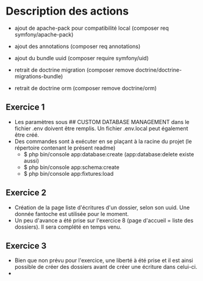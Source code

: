 # Description des actions

- ajout de apache-pack pour compatibilité local (composer req symfony/apache-pack)
- ajout des annotations (composer req annotations)
- ajout du bundle uuid (composer require symfony/uid)

- retrait de doctrine migration (composer remove doctrine/doctrine-migrations-bundle)
- retrait de doctrine orm (composer remove doctrine/orm)

## Exercice 1
- Les paramètres sous ## CUSTOM DATABASE MANAGEMENT dans le fichier .env doivent être remplis. Un fichier .env.local peut également être créé.
- Des commandes sont à exécuter en se plaçant à la racine du projet (le répertoire contenant le présent readme)
    - $ php bin/console app:database:create (app:database:delete existe aussi)
    - $ php bin/console app:schema:create
    - $ php bin/console app:fixtures:load

## Exercice 2
- Création de la page liste d'écritures d'un dossier, selon son uuid. Une donnée fantoche est utilisée pour le moment.
- Un peu d'avance a été prise sur l'exercice 8 (page d'accueil = liste des dossiers). Il sera complété en temps venu.

## Exercice 3
- Bien que non prévu pour l'exercice, une liberté à été prise et il est ainsi possible de créer des dossiers avant de créer une écriture dans celui-ci.
- 